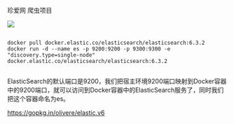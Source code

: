 珍爱网 爬虫项目

![](http://ww4.sinaimg.cn/large/006tNc79ly1g3sl5u8ipmj32180roagf.jpg)


```shell

docker pull docker.elastic.co/elasticsearch/elasticsearch:6.3.2
docker run -d --name es -p 9200:9200 -p 9300:9300 -e "discovery.type=single-node" docker.elastic.co/elasticsearch/elasticsearch:6.3.2


```
ElasticSearch的默认端口是9200，我们把宿主环境9200端口映射到Docker容器中的9200端口，就可以访问到Docker容器中的ElasticSearch服务了，同时我们把这个容器命名为es。


https://gopkg.in/olivere/elastic.v6